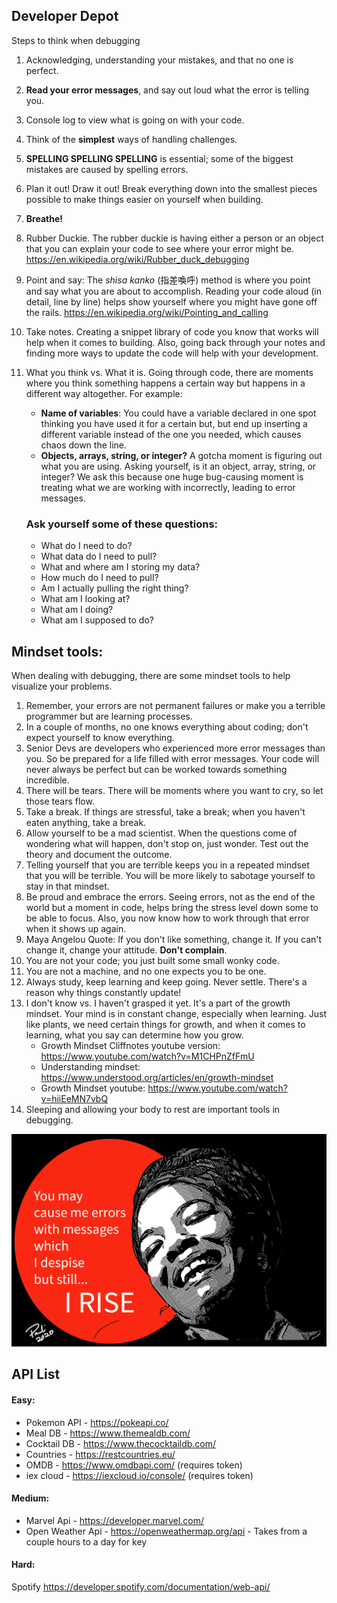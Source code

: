 ## Developer Depot

Steps to think when debugging



1. Acknowledging, understanding your mistakes, and that no one is perfect.

2. **Read your error messages**, and say out loud what the error is telling you.

3. Console log to view what is going on with your code.

4. Think of the **simplest** ways of handling challenges.

5. **SPELLING SPELLING SPELLING** is essential; some of the biggest mistakes are caused by spelling errors.

6. Plan it out! Draw it out! Break everything down into the smallest pieces possible to make things easier on yourself when building.

7. **Breathe!**

8. Rubber Duckie. The rubber duckie is having either a person or an object that you can explain your code to see where your error might be. https://en.wikipedia.org/wiki/Rubber_duck_debugging

9. Point and say: The *shisa kanko* (指差喚呼) method is where you point and say what you are about to accomplish. Reading your code aloud (in detail, line by line) helps show yourself where you might have gone off the rails. https://en.wikipedia.org/wiki/Pointing_and_calling

10. Take notes. Creating a snippet library of code you know that works will help when it comes to building. Also, going back through your notes and finding more ways to update the code will help with your development.

11. What you think vs. What it is. Going through code, there are moments where you think something happens a certain way but happens in a different way altogether.  For example:

    - **Name of variables**: You could have a variable declared in one spot thinking you have used it for a certain but, but end up inserting a  different variable instead of the one you needed, which causes chaos down the line.
    - **Objects, arrays, string, or integer?** A gotcha moment is figuring out what you are using. Asking yourself, is it an object, array, string, or integer? We ask this because one huge bug-causing moment is treating what we are working with incorrectly, leading to error messages. 

    

    ### Ask yourself some of these questions:

    - What do I need to do?
    - What data do I need to pull?
    - What and where am I storing my data?
    - How much do I need to pull?
    - Am I actually pulling the right thing?
    - What am I looking at?
    - What am I doing?
    - What am I supposed to do?





## Mindset tools:

When dealing with debugging, there are some mindset tools to help visualize your problems.



1. Remember, your errors are not permanent failures or make you a terrible programmer but are learning processes. 
2. In a couple of months, no one knows everything about coding; don't expect yourself to know everything. 
3. Senior Devs are developers who experienced more error messages than you. So be prepared for a life filled with error messages. Your code will never always be perfect but can be worked towards something incredible.
4. There will be tears. There will be moments where you want to cry, so let those tears flow.
5. Take a break. If things are stressful, take a break; when you haven't eaten anything, take a break. 
6. Allow yourself to be a mad scientist. When the questions come of wondering what will happen, don't stop on, just wonder. Test out the theory and document the outcome.
7. Telling yourself that you are terrible keeps you in a repeated mindset that you will be terrible. You will be more likely to sabotage yourself to stay in that mindset.
8. Be proud and embrace the errors. Seeing errors, not as the end of the world but a moment in code, helps bring the stress level down some to be able to focus. Also, you now know how to work through that error when it shows up again.
9. Maya Angelou Quote: If you don't like something, change it. If you can't change it, change your attitude. **Don't complain**.
10. You are not your code; you just built some small wonky code.
11. You are not a machine, and no one expects you to be one.
12. Always study, keep learning and keep going. Never settle. There's a reason why things constantly update!
13. I don't know vs. I haven't grasped it yet. It's a part of the growth mindset. Your mind is in constant change, especially when learning. Just like plants, we need certain things for growth, and when it comes to learning, what you say can determine how you grow.
    - Growth Mindset Cliffnotes youtube version: https://www.youtube.com/watch?v=M1CHPnZfFmU
    - Understanding mindset: https://www.understood.org/articles/en/growth-mindset
    - Growth Mindset youtube: https://www.youtube.com/watch?v=hiiEeMN7vbQ
14. Sleeping and allowing your body to rest are important tools in debugging.

![Maya Angelos](maya.png)



## API List

#### Easy:

- Pokemon API - https://pokeapi.co/
- Meal DB  - https://www.themealdb.com/
- Cocktail DB - https://www.thecocktaildb.com/
- Countries - https://restcountries.eu/
- OMDB - https://www.omdbapi.com/   (requires token)
- iex cloud - https://iexcloud.io/console/   (requires token)

#### Medium:

- Marvel Api - https://developer.marvel.com/ 
- Open Weather Api - https://openweathermap.org/api - Takes from a couple hours to a day for key



#### Hard:

Spotify https://developer.spotify.com/documentation/web-api/



